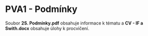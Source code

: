 # PVA1 - Podmínky

Soubor **2S. Podmínky.pdf** obsahuje informace k tématu a **CV - IF a Swith.docx** obsahuje úlohy k procvičení.
